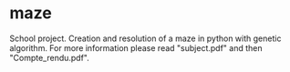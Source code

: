 # maze
School project.
Creation and resolution of a maze in python with genetic algorithm.
For more information please read "subject.pdf" and then "Compte_rendu.pdf".

